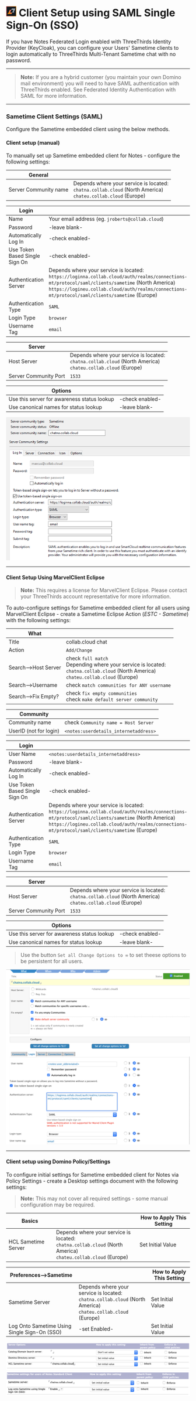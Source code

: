 # <img src="/assets/images/HCL_Sametime_Master.png" alt="SametimeLogo" height="28" /> Client Setup using SAML Single Sign-On (SSO)
If you have Notes Federated Login enabled with ThreeThirds Identity Provider (KeyCloak), you can configure your Users' Sametime clients to login automatically to ThreeThirds Multi-Tenant Sametime chat with no password.

---

> **Note:** If you are a hybrid customer (you maintain your own Domino mail environment) you will need to have SAML authentication with ThreeThirds enabled. See Federated Identity Authentication with SAML for more information.

---

### Sametime Client Settings (SAML)
Configure the Sametime embedded client using the below methods.</br>

#### Client setup (manual)
To manually set up Sametime embedded client for Notes - configure the following settings:

|General||
|-------|-------|
|Server Community name|Depends where your service is located:<br/>`chatna.collab.cloud` (North America)<br/>`chateu.collab.cloud` (Europe)|

|Login||
|-------|-------|
|Name|Your email address (eg. `jroberts@collab.cloud`)|
|Password|-leave blank-|
|Automatically Log In|-check enabled-|
|Use Token Based Single Sign On|-check enabled-|
|Authentication Server|Depends where your service is located:<br/>`https://loginna.collab.cloud/auth/realms/connections-mt/protocol/saml/clients/sametime` (North America)<br/>`https://logineu.collab.cloud/auth/realms/connections-mt/protocol/saml/clients/sametime` (Europe)|
|Authentication Type|`SAML`|
|Login Type|`browser`|
|Username Tag|`email`|

|Server||
|-------|-------|
|Host Server|Depends where your service is located:<br/>`chatna.collab.cloud` (North America)<br/>`chateu.collab.cloud` (Europe)|
|Server Community Port|`1533`|

|Options||
|-------|-------|
|Use this server for awareness status lookup|-check enabled-|
|Use canonical names for status lookup|-leave blank-|

<img src="/assets/images/screen-shots/sametime/st-set-st-1.png" alt="ST Manual Setup" />

---

#### Client Setup Using MarvelClient Eclipse
> **Note:** This requires a license for MarvelClient Eclipse. Please contact your ThreeThirds account representative for more information.

To auto-configure settings for Sametime embedded client for all users using MarvelClient Eclipse - create a Sametime Eclipse Action (*ESTC - Sametime*) with the following settings:

|What||
|-------|-------|
|Title|collab.cloud chat|
|Action|`Add/Change`|
|Search-->Host Server|check `full match`<br/>Depending where your service is located:<br/>`chatna.collab.cloud` (North America)<br/>`chateu.collab.cloud` (Europe)|
|Search-->Username|check `match communities for ANY username`|
|Search-->Fix Empty?|check `fix empty communities`<br/>check `make default server community`|

|Community||
|-------|-------|
|Community name|check `Community name = Host Server`|
|UserID (not for login)|`<notes:userdetails_internetaddress>`|

|Login||
|-------|-------|
|User Name|`<notes:userdetails_internetaddress>`|
|Password|-leave blank-|
|Automatically Log In|-check enabled-|
|Use Token Based Single Sign On|-check enabled-|
|Authentication Server|Depends where your service is located:<br/>`https://loginna.collab.cloud/auth/realms/connections-mt/protocol/saml/clients/sametime` (North America)<br/>`https://logineu.collab.cloud/auth/realms/connections-mt/protocol/saml/clients/sametime` (Europe)|
|Authentication Type|`SAML`|
|Login Type|`browser`|
|Username Tag|`email`|

|Server||
|-------|-------|
|Host Server|Depends where your service is located:<br/>`chatna.collab.cloud` (North America)<br/>`chateu.collab.cloud` (Europe)|
|Server Community Port|`1533`|

|Options||
|-------|-------|
|Use this server for awareness status lookup|-check enabled-|
|Use canonical names for status lookup|-leave blank-|

> Use the button `Set all Change Options to ∞` to set theese options to be persistent for all users.

<img src="/assets/images/screen-shots/sametime/mc-set-st-1.png" alt="MarvelClient ST 1" />

---

#### Client setup using Domino Policy/Settings
To configure initial settings for Sametime embedded client for Notes via Policy Settings - create a Desktop settings document with the following settings:
> **Note:** This may not cover all required settings - some manual configuration may be required.

|Basics||How to Apply This Setting|
|-------|-------|-------|
|HCL Sametime Server|Depends where your service is located:<br/>`chatna.collab.cloud` (North America)<br/>`chateu.collab.cloud` (Europe)|Set Initial Value|

|Preferences-->Sametime||How to Apply This Setting|
|-------|-------|-------|
|Sametime Server|Depends where your service is located:<br/>`chatna.collab.cloud` (North America)<br/>`chateu.collab.cloud` (Europe)|Set Initial Value|
|Log Onto Sametime Using Single Sign-On (SSO)|-set Enabled-|Set Initial Value|

<img src="/assets/images/screen-shots/sametime/pol-set-st-1.png" alt="Desktop Policy ST 1" />
<img src="/assets/images/screen-shots/sametime/pol-set-st-2.png" alt="Desktop Policy ST 2" />
